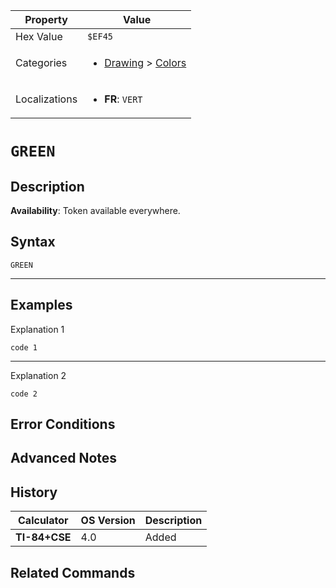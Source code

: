 | Property      | Value |
|---------------|-------|
| Hex Value     | `$EF45`|
| Categories    | <ul><li>[Drawing](<../categories/Drawing.md>) > [Colors](<../categories/Drawing.md#Colors>)</li></ul> |
| Localizations | <ul><li><b>FR</b>: `VERT`</li></ul> |

# `GREEN`

## Description



<b>Availability</b>: Token available everywhere.

## Syntax
`GREEN`

<hr>

## Examples

Explanation 1
```ti-basic
code 1
```
---
Explanation 2
```ti-basic
code 2
```

## Error Conditions


## Advanced Notes


## History
| Calculator | OS Version | Description |
|------------|------------|-------------|
| <b>TI-84+CSE</b> | 4.0 | Added

## Related Commands

    